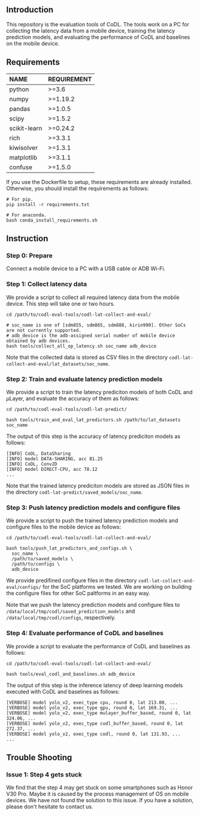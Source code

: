 
## Introduction

This repository is the evaluation tools of CoDL. The tools work on a PC for collecting the latency data from a mobile device, training the latency prediction models, and evaluating the performance of CoDL and baselines on the mobile device.

## Requirements

|NAME|REQUIREMENT|
|:-|:-|
|python|>=3.6|
|numpy|>=1.19.2|
|pandas|>=1.0.5|
|scipy|>=1.5.2|
|scikit-learn|>=0.24.2|
|rich|>=3.3.1|
|kiwisolver|>=1.3.1|
|matplotlib|>=3.1.1|
|confuse|>=1.5.0|

If you use the Dockerfile to setup, these requirements are already installed. Otherwise, you should install the requirements as follows:

```shell
# For pip.
pip install -r requirements.txt

# For anaconda.
bash conda_install_requirements.sh
```

## Instruction

### Step 0: Prepare

Connect a mobile device to a PC with a USB cable or ADB Wi-Fi.

### Step 1: Collect latency data

We provide a script to collect all required latency data from the mobile device. This step will take one or two hours.

```shell
cd /path/to/codl-eval-tools/codl-lat-collect-and-eval/

# soc_name is one of [sdm855, sdm865, sdm888, kirin990]. Other SoCs are not currently supported.
# adb_device is the adb-assigned serial number of mobile device obtained by adb devices.
bash tools/collect_all_op_latency.sh soc_name adb_device
```

Note that the collected data is stored as CSV files in the directory `codl-lat-collect-and-eval/lat_datasets/soc_name`.

### Step 2: Train and evaluate latency prediction models

We provide a script to train the latency prediciton models of both CoDL and $\mu$Layer, and evaluate the accuracy of them as follows:

```shell
cd /path/to/codl-eval-tools/codl-lat-predict/

bash tools/train_and_eval_lat_predictors.sh /path/to/lat_datasets soc_name
```

The output of this step is the accuracy of latency prediciton models as follows:

```shell
[INFO] CoDL, DataSharing
[INFO] model DATA-SHARING, acc 81.25
[INFO] CoDL, Conv2D
[INFO] model DIRECT-CPU, acc 78.12
...
```

Note that the trained latency prediciton models are stored as JSON files in the directory `codl-lat-predict/saved_models/soc_name`.

### Step 3: Push latency prediction models and configure files

We provide a script to push the trained latency prediction models and configure files to the mobile device as follows:

```shell
cd /path/to/codl-eval-tools/codl-lat-collect-and-eval/

bash tools/push_lat_predictors_and_configs.sh \
  soc_name \
  /path/to/saved_models \
  /path/to/configs \
  adb_device
```

We provide predifined configure files in the directory `codl-lat-collect-and-eval/configs/` for the SoC platforms we tested. We are working on building the configure files for other SoC paltforms in an easy way.

Note that we push the latency prediction models and configure files to `/data/local/tmp/codl/saved_prediction_models` and `/data/local/tmp/codl/configs`, respectively.

### Step 4: Evaluate performance of CoDL and baselines

We provide a script to evaluate the performance of CoDL and baselines as follows:

```shell
cd /path/to/codl-eval-tools/codl-lat-collect-and-eval/

bash tools/eval_codl_and_baselines.sh adb_device
```

The output of this step is the inference latency of deep learning models executed with CoDL and baselines as follows:

```shell
[VERBOSE] model yolo_v2, exec_type cpu, round 0, lat 213.00, ...
[VERBOSE] model yolo_v2, exec_type gpu, round 0, lat 169.31, ...
[VERBOSE] model yolo_v2, exec_type mulayer_buffer_based, round 0, lat 324.06, ...
[VERBOSE] model yolo_v2, exec_type codl_buffer_based, round 0, lat 272.37, ...
[VERBOSE] model yolo_v2, exec_type codl, round 0, lat 131.93, ...
...
```

## Trouble Shooting

### Issue 1: Step 4 gets stuck

We find that the step 4 may get stuck on some smartphones such as Honor V30 Pro. Maybe it is caused by the process management of OS on mobile devices. We have not found the solution to this issue. If you have a solution, please don't hesitate to contact us.
